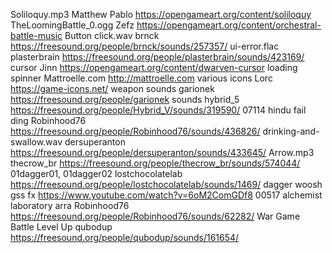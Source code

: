 Soliloquy.mp3                   Matthew Pablo           https://opengameart.org/content/soliloquy
TheLoomingBattle_0.ogg          Zefz                    https://opengameart.org/content/orchestral-battle-music
Button click.wav                brnck                   https://freesound.org/people/brnck/sounds/257357/
ui-error.flac                   plasterbrain            https://freesound.org/people/plasterbrain/sounds/423169/
cursor                          Jinn                    https://opengameart.org/content/dwarven-cursor
loading spinner                 Mattroelle.com          http://mattroelle.com
various icons                   Lorc                    https://game-icons.net/
weapon sounds                   garionek                https://freesound.org/people/garionek
sounds                          hybrid_5                https://freesound.org/people/Hybrid_V/sounds/319590/
07114 hindu fail ding           Robinhood76             https://freesound.org/people/Robinhood76/sounds/436826/
drinking-and-swallow.wav        dersuperanton           https://freesound.org/people/dersuperanton/sounds/433645/
Arrow.mp3                       thecrow_br              https://freesound.org/people/thecrow_br/sounds/574044/
01dagger01, 01dagger02          lostchocolatelab        https://freesound.org/people/lostchocolatelab/sounds/1469/
dagger woosh                    gss fx                  https://www.youtube.com/watch?v=6oM2ComGDf8
00517 alchemist laboratory arra Robinhood76             https://freesound.org/people/Robinhood76/sounds/62282/
War Game Battle Level Up        qubodup                 https://freesound.org/people/qubodup/sounds/161654/
